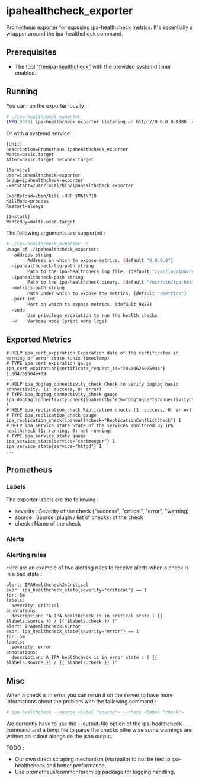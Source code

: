 # ipahealthcheck_exporter

Prometheus exporter for exposing ipa-healthcheck metrics. It's essentially a wrapper around the ipa-healthcheck command.


## Prerequisites

 * The tool ["freeipa-healthcheck"](https://github.com/freeipa/freeipa-healthcheck) with the provided systemd timer enabled.

## Running

You can run the exporter locally :

```sh
# ./ipa-healthcheck_exporter
INFO[0000] ipa-healthcheck exporter listening on http://0.0.0.0:9888  source="ipahealthcheck_exporter.go:139"
```

Or with a systemd service :

```
[Unit]
Description=Prometheus ipahealthcheck_exporter
Wants=basic.target
After=basic.target network.target

[Service]
User=ipahealthcheck-exporter
Group=ipahealthcheck-exporter
ExecStart=/usr/local/bin/ipahealthcheck_exporter

ExecReload=/bin/kill -HUP $MAINPID
KillMode=process
Restart=always

[Install]
WantedBy=multi-user.target
```

The following arguments are supported :

```sh
# ./ipa-healthcheck_exporter -h
Usage of ./ipahealthcheck_exporter:
  -address string
    	Address on which to expose metrics. (default "0.0.0.0")
  -ipahealthcheck-log-path string
    	Path to the ipa-healthcheck log file. (default "/var/log/ipa/healthcheck/healthcheck.log")
  -ipahealthcheck-path string
    	Path to the ipa-healthcheck binary. (default "/usr/bin/ipa-healthcheck")
  -metrics-path string
    	Path under which to expose the metrics. (default "/metrics")
  -port int
    	Port on which to expose metrics. (default 9888)
  -sudo
    	Use privilege escalation to run the health checks
  -v	Verbose mode (print more logs)
```

## Exported Metrics

```
# HELP ipa_cert_expiration Expiration date of the certificates in warning or error state (unix timestamp)
# TYPE ipa_cert_expiration gauge
ipa_cert_expiration{certificate_request_id="20200626075943"} 1.604761504e+09
...
# HELP ipa_dogtag_connectivity_check Check to verify dogtag basic connectivity. (1: success, 0: error)
# TYPE ipa_dogtag_connectivity_check gauge
ipa_dogtag_connectivity_check{ipahealthcheck="DogtagCertsConnectivityCheck"} 1
# HELP ipa_replication_check Replication checks (1: success, 0: error)
# TYPE ipa_replication_check gauge
ipa_replication_check{ipahealthcheck="ReplicationConflictCheck"} 1
# HELP ipa_service_state State of the services monitored by IPA healthcheck (1: running, 0: not running)
# TYPE ipa_service_state gauge
ipa_service_state{service="certmonger"} 1
ipa_service_state{service="httpd"} 1
...
```

## Prometheus

### Labels

The exporter labels are the following :
 * severity : Severity of the check ("success", "critical", "error", "warning)
 * source : Source (plugin / list of checks) of the check
 * check : Name of the check

### Alerts

### Alerting rules

Here are an example of two alerting rules to receive alerts when a check is in a bad state :

```
alert: IPAHealthcheckIsCritical
expr: ipa_healthcheck_state{severity="critical"} == 1
for: 5m
labels:
  severity: critical
annotations:
  description: "A IPA healthcheck is in critical state ( {{ $labels.source }} / {{ $labels.check }} )"
alert: IPAHealthcheckIsError
expr: ipa_healthcheck_state{severity="error"} == 1
for: 5m
labels:
  severity: error
annotations:
  description: A IPA healthcheck is in error state : ( {{ $labels.source }} / {{ $labels.check }} )"
```

## Misc

When a check is in error you can rerun it on the server to have more informations about the problem with the following command :

```sh
# ipa-healthcheck --source <label "source"> --check <label "check">
```

We currently have to use the --output-file option of the ipa-healthcheck command and a temp file to parse the checks otherwise some warnings are written on stdout alongside the json output.

TODO :
 * Our own direct scraping mechanism (via ipalib) to not be tied to ipa-healthcheck and better performance.
 * Use prometheus/common/promlog package for logging handling.
